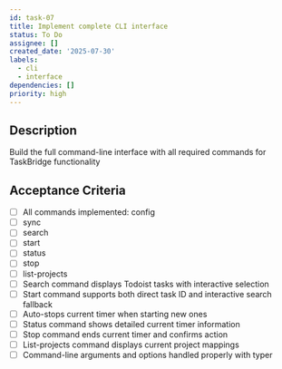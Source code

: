 ```yaml
---
id: task-07
title: Implement complete CLI interface
status: To Do
assignee: []
created_date: '2025-07-30'
labels:
  - cli
  - interface
dependencies: []
priority: high
---
```


## Description

Build the full command-line interface with all required commands for TaskBridge functionality

## Acceptance Criteria

- [ ] All commands implemented: config
- [ ] sync
- [ ] search
- [ ] start
- [ ] status
- [ ] stop
- [ ] list-projects
- [ ] Search command displays Todoist tasks with interactive selection
- [ ] Start command supports both direct task ID and interactive search fallback
- [ ] Auto-stops current timer when starting new ones
- [ ] Status command shows detailed current timer information
- [ ] Stop command ends current timer and confirms action
- [ ] List-projects command displays current project mappings
- [ ] Command-line arguments and options handled properly with typer
